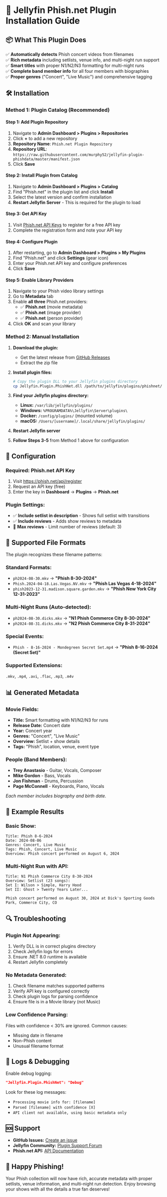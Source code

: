 # 🎸 Jellyfin Phish.net Plugin Installation Guide

## 📦 What This Plugin Does

✅ **Automatically detects** Phish concert videos from filenames  
✅ **Rich metadata** including setlists, venue info, and multi-night run support  
✅ **Smart titles** with proper N1/N2/N3 formatting for multi-night runs  
✅ **Complete band member info** for all four members with biographies  
✅ **Proper genres** ("Concert", "Live Music") and comprehensive tagging  

## 🛠️ Installation

### Method 1: Plugin Catalog (Recommended)

#### Step 1: Add Plugin Repository
1. Navigate to **Admin Dashboard > Plugins > Repositories**
2. Click **+** to add a new repository
3. **Repository Name**: `Phish.net Plugin Repository`
4. **Repository URL**: `https://raw.githubusercontent.com/murphy52/jellyfin-plugin-phishdata/master/manifest.json`
5. Click **Save**

#### Step 2: Install Plugin from Catalog
1. Navigate to **Admin Dashboard > Plugins > Catalog**
2. Find "Phish.net" in the plugin list and click **Install**
3. Select the latest version and confirm installation
4. **Restart Jellyfin Server** - This is required for the plugin to load

#### Step 3: Get API Key
1. Visit [Phish.net API Keys](https://phish.net/api/keys) to register for a free API key
2. Complete the registration form and note your API key

#### Step 4: Configure Plugin
1. After restarting, go to **Admin Dashboard > Plugins > My Plugins**
2. Find "Phish.net" and click **Settings** (gear icon)
3. Enter your Phish.net API key and configure preferences
4. Click **Save**

#### Step 5: Enable Library Providers
1. Navigate to your Phish video library settings
2. Go to **Metadata** tab
3. Enable **all three** Phish.net providers:
   - ✅ **Phish.net** (movie metadata)
   - ✅ **Phish.net** (image provider)
   - ✅ **Phish.net** (person provider)
4. Click **OK** and scan your library

### Method 2: Manual Installation

1. **Download the plugin:**
   - Get the latest release from [GitHub Releases](https://github.com/murphy52/jellyfin-plugin-phishdata/releases)
   - Extract the zip file

2. **Install plugin files:**
   ```bash
   # Copy the plugin DLL to your Jellyfin plugins directory
   cp Jellyfin.Plugin.PhishNet.dll /path/to/jellyfin/plugins/phishnet/
   ```

3. **Find your Jellyfin plugins directory:**
   - **Linux:** `/var/lib/jellyfin/plugins/`
   - **Windows:** `%PROGRAMDATA%\Jellyfin\Server\plugins\`
   - **Docker:** `/config/plugins/` (mounted volume)
   - **macOS:** `/Users/[username]/.local/share/jellyfin/plugins/`

4. **Restart Jellyfin server**

5. **Follow Steps 3-5** from Method 1 above for configuration

## 🔧 Configuration

### Required: Phish.net API Key
1. Visit https://phish.net/api/register
2. Request an API key (free)
3. Enter the key in **Dashboard** → **Plugins** → **Phish.net**

### Plugin Settings:
- ✅ **Include setlist in description** - Shows full setlist with transitions
- ✅ **Include reviews** - Adds show reviews to metadata  
- 🔢 **Max reviews** - Limit number of reviews (default: 3)

## 📁 Supported File Formats

The plugin recognizes these filename patterns:

### Standard Formats:
- `ph2024-08-30.mkv` → **"Phish 8-30-2024"**
- `Phish.2024-04-18.Las.Vegas.NV.mkv` → **"Phish Las Vegas 4-18-2024"**
- `phish2023-12-31.madison.square.garden.mkv` → **"Phish New York City 12-31-2023"**

### Multi-Night Runs (Auto-detected):
- `ph2024-08-30.dicks.mkv` → **"N1 Phish Commerce City 8-30-2024"**
- `ph2024-08-31.dicks.mkv` → **"N2 Phish Commerce City 8-31-2024"**

### Special Events:
- `Phish - 8-16-2024 - Mondegreen Secret Set.mp4` → **"Phish 8-16-2024 (Secret Set)"**

### Supported Extensions:
`.mkv`, `.mp4`, `.avi`, `.flac`, `.mp3`, `.m4v`

## 📊 Generated Metadata

### Movie Fields:
- **Title:** Smart formatting with N1/N2/N3 for runs
- **Release Date:** Concert date  
- **Year:** Concert year
- **Genres:** "Concert", "Live Music"
- **Overview:** Setlist + show details
- **Tags:** "Phish", location, venue, event type

### People (Band Members):
- **Trey Anastasio** - Guitar, Vocals, Composer
- **Mike Gordon** - Bass, Vocals  
- **Jon Fishman** - Drums, Percussion
- **Page McConnell** - Keyboards, Piano, Vocals

*Each member includes biography and birth date.*

## 🎯 Example Results

### Basic Show:
```
Title: Phish 8-6-2024
Date: 2024-08-06
Genres: Concert, Live Music
Tags: Phish, Concert, Live Music
Overview: Phish concert performed on August 6, 2024
```

### Multi-Night Run with API:
```
Title: N1 Phish Commerce City 8-30-2024
Overview: Setlist (23 songs):
Set I: Wilson > Simple, Harry Hood
Set II: Ghost > Twenty Years Later...

Phish concert performed on August 30, 2024 at Dick's Sporting Goods Park, Commerce City, CO
```

## 🔍 Troubleshooting

### Plugin Not Appearing:
1. Verify DLL is in correct plugins directory
2. Check Jellyfin logs for errors
3. Ensure .NET 8.0 runtime is available
4. Restart Jellyfin completely

### No Metadata Generated:
1. Check filename matches supported patterns
2. Verify API key is configured correctly
3. Check plugin logs for parsing confidence
4. Ensure file is in a Movie library (not Music)

### Low Confidence Parsing:
Files with confidence < 30% are ignored. Common causes:
- Missing date in filename
- Non-Phish content
- Unusual filename format

## 📝 Logs & Debugging

Enable debug logging:
```json
"Jellyfin.Plugin.PhishNet": "Debug"
```

Look for these log messages:
- `Processing movie info for: [filename]`
- `Parsed [filename] with confidence [X]`
- `API client not available, using basic metadata only`

## 🆘 Support

- **GitHub Issues:** [Create an issue](https://github.com/murphy52/jellyfin-plugin-phishdata/issues)
- **Jellyfin Community:** [Plugin Support Forum](https://forum.jellyfin.org/)
- **Phish.net API:** [API Documentation](https://phish.net/api/)

## 🎸 Happy Phishing!

Your Phish collection will now have rich, accurate metadata with proper setlists, venue information, and multi-night run detection. Enjoy browsing your shows with all the details a true fan deserves!